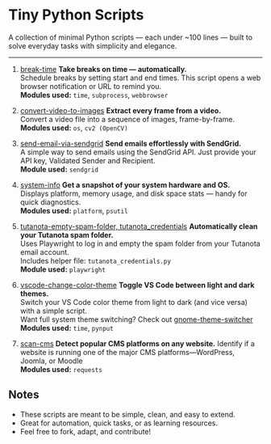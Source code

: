 # Tiny Python Scripts

A collection of minimal Python scripts — each under ~100 lines — built to solve everyday tasks with simplicity and elegance.
___

1. [break-time](https://github.com/anargis/tiny-python-scripts/blob/main/break-time.py)
**Take breaks on time — automatically.**  
Schedule breaks by setting start and end times. This script opens a web browser notification or URL to remind you.  
**Modules used:** `time`, `subprocess`, `webbrowser`

2. [convert-video-to-images](https://github.com/anargis/tiny-python-scripts/blob/main/convert-video-to-images.py)
**Extract every frame from a video.**  
Convert a video file into a sequence of images, frame-by-frame.  
**Modules used:** `os`, `cv2 (OpenCV)`

3. [send-email-via-sendgrid](https://github.com/anargis/tiny-python-scripts/blob/main/send-email-via-sendgrid.py)
**Send emails effortlessly with SendGrid.**  
A simple way to send emails using the SendGrid API. Just provide your API key, Validated Sender and Recipient.  
**Module used:** `sendgrid`

4. [system-info](https://github.com/anargis/tiny-python-scripts/blob/main/system-info.py)
**Get a snapshot of your system hardware and OS.**  
Displays platform, memory usage, and disk space stats — handy for quick diagnostics.  
**Modules used:** `platform`, `psutil`

5. [tutanota-empty-spam-folder, tutanota_credentials](https://github.com/anargis/tiny-python-scripts/blob/main/tutanota-empty-spam-folder.py)
**Automatically clean your Tutanota spam folder.**  
Uses Playwright to log in and empty the spam folder from your Tutanota email account.  
Includes helper file: `tutanota_credentials.py`  
**Module used:** `playwright`

6. [vscode-change-color-theme](https://github.com/anargis/tiny-python-scripts/blob/main/vscode-change-color-theme.py)
**Toggle VS Code between light and dark themes.**  
Switch your VS Code color theme from light to dark (and vice versa) with a simple script.  
Want full system theme switching? Check out [gnome-theme-switcher](https://github.com/anargis/gnome-theme-switcher)  
**Modules used:** `time`, `pynput`

7. [scan-cms](https://github.com/anargis/tiny-python-scripts/blob/main/scan-cms.py)
**Detect popular CMS platforms on any website.**
Identify if a website is running one of the major CMS platforms—WordPress, Joomla, or Moodle  
**Modules used:** `requests`

## Notes

- These scripts are meant to be simple, clean, and easy to extend.
- Great for automation, quick tasks, or as learning resources.
- Feel free to fork, adapt, and contribute!
